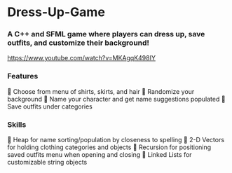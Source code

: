 # Dress-Up-Game

### A C++ and SFML game where players can dress up, save outfits, and customize their background!

https://www.youtube.com/watch?v=MKAgqK498IY

### Features
👚 Choose from menu of shirts, skirts, and hair
👚 Randomize your background
👚 Name your character and get name suggestions populated
👚 Save outfits under categories

### Skills
👢 Heap for name sorting/population by closeness to spelling
👢 2-D Vectors for holding clothing categories and objects
👢 Recursion for positioning saved outfits menu when opening and closing
👢 Linked Lists for customizable string objects




